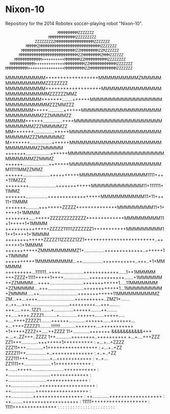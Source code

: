 Nixon-10
========
Repository for the 2014 Robotex soccer-playing robot "Nixon-10".



                           MMMMMMMMMZZZZZZZ
                       MMMMMMMMMMMMZZZZZZZZZ
                 ZZZZZZZZZMMMMMMMMMMMMMMMMMZZZZZZZ
             MMMMMZMMMMMMMMMMMMMMMMMMMMMMMMMMMZZZZZZZ
           MMMMMMMMMMMMMMMMMMMMMMMMZZMMMMMMMMZZMZZZZZZ
          MMMMMMMMMMMMMMMMMMMMMMMMMMZZMMMMMMMMZMMMZZZZZZ
        MMMMMMMMMMMM++++++++++MMMMMMMZZMMMMMMMMMMZZZZZZZZ
      MMMMMMMMMMM+++++++++++++MMMMMMMMMZZMMMMMMMMMMMMZZZZZZZ
    MMMMMMMMMM++++++++++++++++MMMMMMMMMZZMMMMMMMMMMMMZZZZZZZ
   MMMMMMMMMM++++++++++++++++++MMMMMMMMMMZMMMMMMMMMMMMMMMZZZZZZZZ
  MMMMMMMMMM+++++++++++++++++++MMMMMMMMMMMMMMMMMMMMMMMMMMZZZZZZMMZ
 MMMMMMMMM+++++++........++++++MMMMMMMMMMMMMMMMMMMMMMMMMMMMMZZZMMZZZ
 MMMMMMM+++++............++++++MMMMMMMMMMMMMMMMMMMMMMMMMMMMMZZZMMMMZZ
MMMMM++++++...............++++MMMMMMMMMMMMMMMMMMMMMMMMMMMMMZZZMMMMMZZ
 MM+++++++................+++++MMMMMMMMMMMMMMMMMMMMMMMMMMMMMZZZMMMMMMZ
 M+++++++.................++++++MMMMMMMMMMMMMMMMMMMMMMMMMMMMMMMZZMMMMM
 +++++++...................++++++MMMMMMMMMMMMMMMMMMMMMMMMMMMMMMMZZMMMZ
 ++++++....................+++++++MMMMMMMMMMMMMMMMMMMMMMMM11111MMZZMMZ
 ++++++.....................++++++++++MMMMMMMMMMMMMMMMM1111++++111MZZZ
 ++++++++.....................++++++++++++MMMMMMMMMMMMM11+111111+11MMZ
 +++++++.................++++++++++++++++++MMMMMMMMMMM11+11+++11+11MMM
 +++++++..........++++++++ZZZZZ++++++++++++++MMMMMMMMM11+1+++++1+1MMMM
 ++++++++.....+++++ZZZZZZZZZZZZZ+++++++++++++MMMMMMMMM11+1+++++1+1MMMM
 +++++++++++++++ZZZZZ11111ZZZZZZZ1+++++++++++MMMMMMMMM11++1++++1+1MMMM
 +++++++++++++ZZZZZ11ZZZZZ1ZZ1++++++++++++++++++++++++..+++++++1+1MMMM
 +++++++++++ZMMMMMMMMMZ1+................+++++++++++++..++++++1+11MMMM
  ++++++++++1MMMMMMMMM...++................+++++++++++..+++..+1+MMMMMM
 +++++++++...111111..++++..................++++++++++++......1++1MMMMM
 +++ZZZZ+1111+++++1++++....................++++++++++++.......+1MMMMMM
 ++ZZMMMM....++++..........................++++++++++++1.....11MMMMMMM
 +ZZMMMMM....+++............................++++++++++++1...1MMMMMMMMM
  +ZMMMM.....++..............................++++++++++++11MMMMMMMMMMZ
   ZM...++...++++.............................++++++++++..ZMZ1+.......
    +..++....+++..............................+++++++++....+++........
     +++.....+++..1ZZ1........+...............++++++........++........
     ++.....++++.ZZZZ1..........+..............++++++.......+++++.....
      +....++++ZZZZZ1........++++++.............++++++......+++++++...
      +...++++ZZZZZ1.........!!!!!!!............+++++++....+++++++++++
      +1+++++ZZZZ++.....++ZZZZ  11+.............+++++++ &&&&&&&&&&&+++
      +....+..ZZ+++..ZZZZ        1++............++++++++..++++++++++
       +...+....+++ZZZ       ZZ1+++.............++++++++1++++++++++  :
       +...+...+ZZZZ      ZZZ11+++.............+1+++++++++++++++++  :
        +...+..+ZZ     ZZZZ11++................+..++++++++++++++    :
          +..+..+ZZ  ZZZ111+++.................+...++++++++++++    :
           +..+... ZZ1111++.....................+1++++++++++++     :
            +.......+++++.........................+++++++++++     :
             +.................................+++++++++++++      :
              +..............................++++++++++++++      :
               ++......................+++++++++++++++++++       :
                 ++...................++++++++++++++++++        :
                  ++.................+++++++++++++++++          :
                    ++.............++++++++++++++++++          :
                      ++.........+++++++++++++++++++          :
                          11111+++++++++++++++++++           :
                            1111+++++++++++++++   :         :
                                           :     : :       :
                                           :    :   :      :
                                           :   :     :    :
                                           :  :        :   :
                                           : :           : :
                                            :


